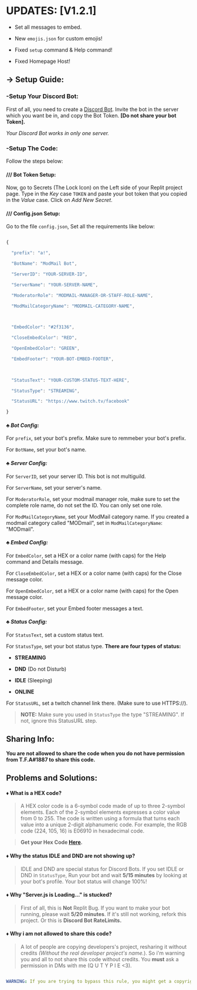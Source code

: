 # UPDATES: [V1.2.1]

* Set all messages to embed.

* New `emojis.json` for custom emojis!

* Fixed `setup` command & Help command!

* Fixed Homepage Host!

## → Setup Guide:

### -Setup Your Discord Bot:

First of all, you need to create a [Discord Bot](https://discord.com/developers/applications). Invite the bot in the server which you want be in, and copy the Bot Token. **[Do not share your bot Token].**

_Your Discord Bot works in only one server._

### -Setup The Code:

Follow the steps below:

#### /// **Bot Token Setup:**

Now, go to Secrets (The Lock Icon) on the Left side of your Replit project page. Type in the _Key_ case `TOKEN` and paste your bot token that you copied in the _Value_ case. Click on _Add New Secret_.

#### /// **Config.json Setup:**

Go to the file `config.json`, Set all the requirements like below:

```js

{

  "prefix": "a!",

  "BotName": "ModMail Bot",

  "ServerID": "YOUR-SERVER-ID",

  "ServerName": "YOUR-SERVER-NAME",

  "ModeratorRole": "MODMAIL-MANAGER-OR-STAFF-ROLE-NAME",

  "ModMailCategoryName": "MODMAIL-CATEGORY-NAME",

    

  "EmbedColor": "#2f3136",

  "CloseEmbedColor": "RED",

  "OpenEmbedColor": "GREEN",

  "EmbedFooter": "YOUR-BOT-EMBED-FOOTER",

    

  "StatusText": "YOUR-CUSTOM-STATUS-TEXT-HERE",

  "StatusType": "STREAMING",

  "StatusURL": "https://www.twitch.tv/facebook"

}  

```

#### **♣ _Bot Config:_**

For `prefix`, set your bot's prefix. Make sure to remmeber your bot's prefix.

For `BotName`, set your bot's name.

#### **♣ _Server Config:_** 

For `ServerID`, set your server ID. This bot is not multiguild. 

For `ServerName`, set your server's name.

For `ModeratorRole`, set your modmail manager role, make sure to set the complete role name, do not set the ID. You can only set one role.

For `ModMailCategoryName`, set your ModMail category name. If you created a modmail category called "MODmail", set in `ModMailCategoryName`: "MODmail".

#### **♣ _Embed Config:_**

For `EmbedColor`, set a HEX or a color name (with caps) for the Help command and Details message.

For `CloseEmbedColor`, set a HEX or a color name (with caps) for the Close message color.

For `OpenEmbedColor`, set a HEX or a color name (with caps) for the Open message color.

For `EmbedFooter`, set your Embed footer messages a text.

#### **♣ _Status Config:_**

For `StatusText`, set a custom status text.

For `StatusType`, set your bot status type. **There are four types of status:**

* **STREAMING**

* **DND** (Do not Disturb)

* **IDLE** (Sleeping)

* **ONLINE**

For `StatusURL`, set a twitch channel link there. (Make sure to use HTTPS://). 

>**NOTE:** Make sure you used in `StatusType` the type "STREAMING". If not, ignore this StatusURL step.

## Sharing Info:

**You are not allowed to share the code when you do not have permission from T.F.A#1887 to share this code.**

## Problems and Solutions:

#### ♦ What is a HEX code?

> A HEX color code is a 6-symbol code made of up to three 2-symbol elements. Each of the 2-symbol elements expresses a color value from 0 to 255. The code is written using a formula that turns each value into a unique 2-digit alphanumeric code. For example, the RGB code (224, 105, 16) is E06910 in hexadecimal code. 

> **Get your Hex Code [Here](https://g.co/kgs/1g3CT8).**

#### ♦ Why the status IDLE and DND are not showing up?

> IDLE and DND are special status for Discord Bots. If you set IDLE or DND in `StatusType`, Run your bot and wait **5/15 minutes** by looking at your bot's profile. Your bot status will change 100%!

#### ♦ Why "Server.js is Loading..." is stucked?

> First of all, this is **Not** Replit Bug. If you want to make your bot running, please wait **5/20 minutes**. If it's still not working, refork this project. Or this is **Discord Bot RateLimits.**

#### ♦ Why i am not allowed to share this code?

> A lot of people are copying developers's project, resharing it without credits *(Without the real developer project's name.*). So i'm warning you and all to not share this code without credits. You **must** ask a permission in DMs with me (Q U T Y P I E <3).

```yml

WARNING: If you are trying to bypass this rule, you might get a copyright warning or a ban if you have a lot of copyright warnings.

```

